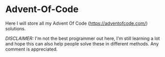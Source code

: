 # Advent-Of-Code
Here I will store all my Advent Of Code (https://adventofcode.com/) solutions.

*DISCLAIMER:* I'm not the best programmer out here, I'm still learning a lot and hope this can also help people solve these in different methods. Any comment is appreciated.